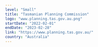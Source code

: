 ```yaml
---
level: "Small"
title: "Tasmanian Planning Commission"
logo: "www.planning.tas.gov.au.png"
startDate: "2022-02-01"
endDate: "2023-02-28"
link: "https://www.planning.tas.gov.au/"
country: "Australia"
---
```

